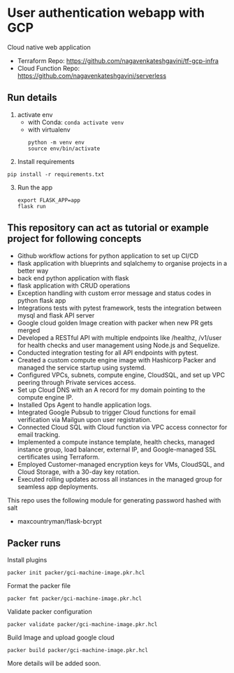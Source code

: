 # User authentication webapp with GCP
Cloud native web application

- Terraform Repo: https://github.com/nagavenkateshgavini/tf-gcp-infra
- Cloud Function Repo: https://github.com/nagavenkateshgavini/serverless

## Run details
1. activate env
    - with Conda: ```conda activate venv```
    - with virtualenv
      ```
      python -m venv env
      source env/bin/activate
      ```
2. Install requirements    
```commandline
pip install -r requirements.txt
```
3. Run the app
   ```commandline
   export FLASK_APP=app
   flask run
   ```

## This repository can act as tutorial or example project for following concepts
  - Github workflow actions for python application to set up CI/CD
  - flask application with blueprints and sqlalchemy to organise projects in a better way
  - back end python application with flask
  - flask application with CRUD operations
  - Exception handling with custom error message and status codes in python flask app
  - Integrations tests with pytest framework, tests the integration between mysql and flask API server
  - Google cloud golden Image creation with packer when new PR gets merged
  - Developed a RESTful API with multiple endpoints like /healthz, /v1/user for health checks and user management using Node.js and Sequelize.
  - Conducted integration testing for all API endpoints with pytest.
  - Created a custom compute engine image with Hashicorp Packer and managed the service startup using systemd.
  - Configured VPCs, subnets, compute engine, CloudSQL, and set up VPC peering through Private services access.
  - Set up Cloud DNS with an A record for my domain pointing to the compute engine IP.
  - Installed Ops Agent to handle application logs.
  - Integrated Google Pubsub to trigger Cloud functions for email verification via Mailgun upon user registration.
  - Connected Cloud SQL with Cloud function via VPC access connector for email tracking.
  - Implemented a compute instance template, health checks, managed instance group, load balancer, external IP, and Google-managed SSL certificates using Terraform.
  - Employed Customer-managed encryption keys for VMs, CloudSQL, and Cloud Storage, with a 30-day key rotation.
  - Executed rolling updates across all instances in the managed group for seamless app deployments.

This repo uses the following module for generating password hashed with salt
- maxcountryman/flask-bcrypt

## Packer runs

Install plugins
```commandline
packer init packer/gci-machine-image.pkr.hcl
```

Format the packer file
```commandline
packer fmt packer/gci-machine-image.pkr.hcl
```

Validate packer configuration
```commandline
packer validate packer/gci-machine-image.pkr.hcl
```

Build Image and upload google cloud
```commandline
packer build packer/gci-machine-image.pkr.hcl
```

More details will be added soon.
